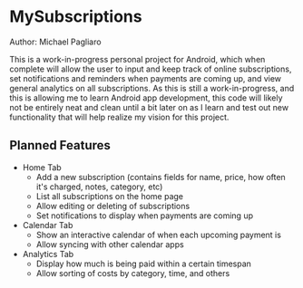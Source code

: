# MySubscriptions

Author: Michael Pagliaro

This is a work-in-progress personal project for Android, which when
complete will allow the user to input and keep track of online
subscriptions, set notifications and reminders when payments are
coming up, and view general analytics on all subscriptions. As this
is still a work-in-progress, and this is allowing me to learn Android
app development, this code will likely not be entirely neat and clean
until a bit later on as I learn and test out new functionality that
will help realize my vision for this project.

## Planned Features

* Home Tab
    * Add a new subscription (contains fields for name, price, how often it's charged, notes, category, etc)
    * List all subscriptions on the home page
    * Allow editing or deleting of subscriptions
    * Set notifications to display when payments are coming up
* Calendar Tab
    * Show an interactive calendar of when each upcoming payment is
    * Allow syncing with other calendar apps
* Analytics Tab
    * Display how much is being paid within a certain timespan
    * Allow sorting of costs by category, time, and others
